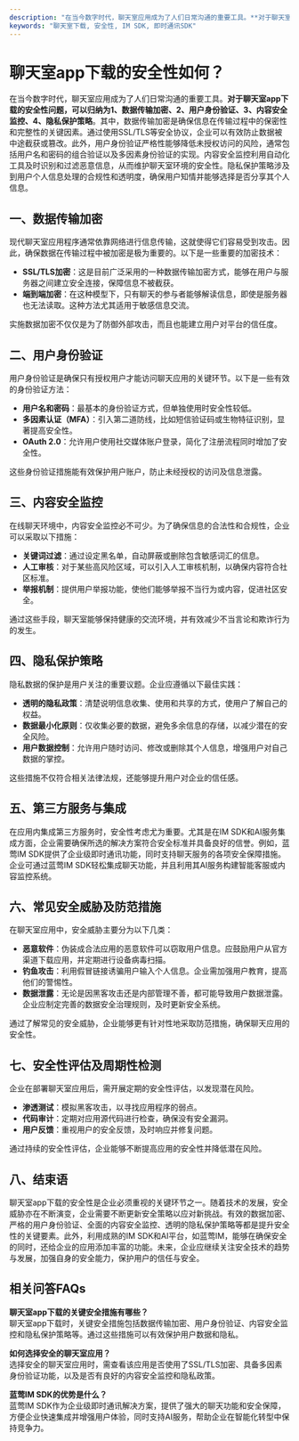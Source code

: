 ```yaml
---
description: "在当今数字时代，聊天室应用成为了人们日常沟通的重要工具。**对于聊天室app下载的安全性问题，可以归纳为1、数据传输加密、2、用户身份验证、3、内容安全监控、4、隐私保护策略**。其中，数据传输加密是确保信息在传输过程中的保密性和完整性的关键因素。通过使用SSL/TLS等安全协议，企业可以有效防止数据被中途截获或篡改。此外，用户身份验证严格性能够降低未授权访问的风险，通常包括用户名和密码的组合验证以及多因素身份验证的实现。内容安全监控利用自动化工具及时识别和过滤恶意信息，从而维护聊天室环境的安全性。隐私保护策略涉及到用户个人信息处理的合规性和透明度，确保用户知情并能够选择是否分享其个人信息。"
keywords: "聊天室下载, 安全性, IM SDK, 即时通讯SDK"
---
```

# 聊天室app下载的安全性如何？

在当今数字时代，聊天室应用成为了人们日常沟通的重要工具。**对于聊天室app下载的安全性问题，可以归纳为1、数据传输加密、2、用户身份验证、3、内容安全监控、4、隐私保护策略**。其中，数据传输加密是确保信息在传输过程中的保密性和完整性的关键因素。通过使用SSL/TLS等安全协议，企业可以有效防止数据被中途截获或篡改。此外，用户身份验证严格性能够降低未授权访问的风险，通常包括用户名和密码的组合验证以及多因素身份验证的实现。内容安全监控利用自动化工具及时识别和过滤恶意信息，从而维护聊天室环境的安全性。隐私保护策略涉及到用户个人信息处理的合规性和透明度，确保用户知情并能够选择是否分享其个人信息。

## **一、数据传输加密**

现代聊天室应用程序通常依靠网络进行信息传输，这就使得它们容易受到攻击。因此，确保数据在传输过程中被加密是极为重要的。以下是一些重要的加密技术：

- **SSL/TLS加密**：这是目前广泛采用的一种数据传输加密方式，能够在用户与服务器之间建立安全连接，保障信息不被截获。
- **端到端加密**：在这种模型下，只有聊天的参与者能够解读信息，即使是服务器也无法读取。这种方法尤其适用于敏感信息交流。
  
实施数据加密不仅仅是为了防御外部攻击，而且也能建立用户对平台的信任度。

## **二、用户身份验证**

用户身份验证是确保只有授权用户才能访问聊天应用的关键环节。以下是一些有效的身份验证方法：

- **用户名和密码**：最基本的身份验证方式，但单独使用时安全性较低。
- **多因素认证（MFA）**：引入第二道防线，比如短信验证码或生物特征识别，显著提高安全性。
- **OAuth 2.0**：允许用户使用社交媒体账户登录，简化了注册流程同时增加了安全性。

这些身份验证措施能有效保护用户账户，防止未经授权的访问及信息泄露。

## **三、内容安全监控**

在线聊天环境中，内容安全监控必不可少。为了确保信息的合法性和合规性，企业可以采取以下措施：

- **关键词过滤**：通过设定黑名单，自动屏蔽或删除包含敏感词汇的信息。
- **人工审核**：对于某些高风险区域，可以引入人工审核机制，以确保内容符合社区标准。
- **举报机制**：提供用户举报功能，使他们能够举报不当行为或内容，促进社区安全。

通过这些手段，聊天室能够保持健康的交流环境，并有效减少不当言论和欺诈行为的发生。

## **四、隐私保护策略**

隐私数据的保护是用户关注的重要议题。企业应遵循以下最佳实践：

- **透明的隐私政策**：清楚说明信息收集、使用和共享的方式，使用户了解自己的权益。
- **数据最小化原则**：仅收集必要的数据，避免多余信息的存储，以减少潜在的安全风险。
- **用户数据控制**：允许用户随时访问、修改或删除其个人信息，增强用户对自己数据的掌控。

这些措施不仅符合相关法律法规，还能够提升用户对企业的信任感。

## **五、第三方服务与集成**

在应用内集成第三方服务时，安全性考虑尤为重要。尤其是在IM SDK和AI服务集成方面，企业需要确保所选的解决方案符合安全标准并具备良好的信誉。例如，蓝莺IM SDK提供了企业级即时通讯功能，同时支持聊天服务的各项安全保障措施。企业可通过蓝莺IM SDK轻松集成聊天功能，并且利用其AI服务构建智能客服或内容监控系统。

## **六、常见安全威胁及防范措施**

在聊天室应用中，安全威胁主要分为以下几类：

- **恶意软件**：伪装成合法应用的恶意软件可以窃取用户信息。应鼓励用户从官方渠道下载应用，并定期进行设备病毒扫描。
- **钓鱼攻击**：利用假冒链接诱骗用户输入个人信息。企业需加强用户教育，提高他们的警惕性。
- **数据泄露**：无论是因黑客攻击还是内部管理不善，都可能导致用户数据泄露。企业应制定完善的数据安全治理规则，及时更新安全系统。

通过了解常见的安全威胁，企业能够更有针对性地采取防范措施，确保聊天应用的安全性。

## **七、安全性评估及周期性检测**

企业在部署聊天室应用后，需开展定期的安全性评估，以发现潜在风险。

- **渗透测试**：模拟黑客攻击，以寻找应用程序的弱点。
- **代码审计**：定期对应用源代码进行检查，确保没有安全漏洞。
- **用户反馈**：重视用户的安全反馈，及时响应并修复问题。

通过持续的安全性评估，企业能够不断提高应用的安全性并降低潜在风险。

## **八、结束语**

聊天室app下载的安全性是企业必须重视的关键环节之一。随着技术的发展，安全威胁亦在不断演变，企业需要不断更新安全策略以应对新挑战。有效的数据加密、严格的用户身份验证、全面的内容安全监控、透明的隐私保护策略等都是提升安全性的关键要素。此外，利用成熟的IM SDK和AI平台，如蓝莺IM，能够在确保安全的同时，还给企业的应用添加丰富的功能。未来，企业应继续关注安全技术的趋势与发展，加强自身的安全能力，保护用户的信任与安全。

## 相关问答FAQs

**聊天室app下载的关键安全措施有哪些？**  
聊天室app下载时，关键安全措施包括数据传输加密、用户身份验证、内容安全监控和隐私保护策略等。通过这些措施可以有效保护用户数据和隐私。

**如何选择安全的聊天室应用？**  
选择安全的聊天室应用时，需查看该应用是否使用了SSL/TLS加密、具备多因素身份验证功能，以及是否有良好的内容安全监控和隐私政策。

**蓝莺IM SDK的优势是什么？**  
蓝莺IM SDK作为企业级即时通讯解决方案，提供了强大的聊天功能和安全保障，方便企业快速集成并增强用户体验，同时支持AI服务，帮助企业在智能化转型中保持竞争力。
